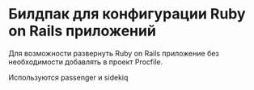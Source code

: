 # Билдпак для конфигурации Ruby on Rails приложений 

Для возможности развернуть Ruby on Rails приложение без необходимости
добавлять в проект Procfile.

Используются passenger и sidekiq
